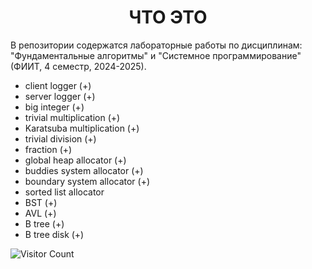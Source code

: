 <h1 align="center"> ЧТО ЭТО </h1>
В репозитории содержатся лабораторные работы по дисциплинам: "Фундаментальные алгоритмы" и "Системное программирование" (ФИИТ, 4 семестр, 2024-2025).


- client logger (+)
- server logger (+)
- big integer (+)
- trivial multiplication (+)
- Karatsuba multiplication (+)
- trivial division (+)
- fraction (+)
- global heap allocator (+)
- buddies system allocator (+)
- boundary system allocator (+)
- sorted list allocator
- BST (+)
- AVL (+)
- B tree (+)
- B tree disk (+)




![Visitor Count](https://komarev.com/ghpvc/?username=DmitriyKolesnikM8O&repo=FIIT_FA_SP&label=Visitors&color=007ec6&style=flat-square&abbreviated=true)
